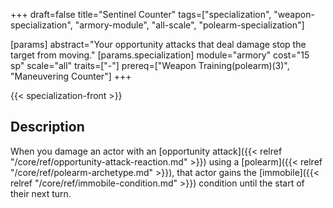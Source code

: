 +++
draft=false
title="Sentinel Counter"
tags=["specialization", "weapon-specialization", "armory-module", "all-scale", "polearm-specialization"]

[params]
  abstract="Your opportunity attacks that deal damage stop the target from moving."
  [params.specialization]
    module="armory"
    cost="15 sp"
    scale="all"
    traits=["-"]
    prereq=["Weapon Training(polearm)(3)", "Maneuvering Counter"]
+++

{{< specialization-front >}}

## Description

When you damage an actor with an 
[opportunity attack]({{< relref "/core/ref/opportunity-attack-reaction.md" >}})
using a [polearm]({{< relref "/core/ref/polearm-archetype.md" >}}), that actor
gains the [immobile]({{< relref "/core/ref/immobile-condition.md" >}}) condition
until the start of their next turn.

